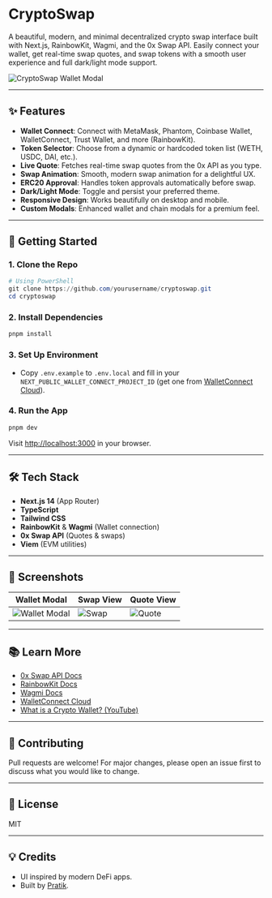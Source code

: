 # CryptoSwap

A beautiful, modern, and minimal decentralized crypto swap interface built with Next.js, RainbowKit, Wagmi, and the 0x Swap API. Easily connect your wallet, get real-time swap quotes, and swap tokens with a smooth user experience and full dark/light mode support.

![CryptoSwap Wallet Modal](public/wallet-modal.png)

---

## ✨ Features

- **Wallet Connect**: Connect with MetaMask, Phantom, Coinbase Wallet, WalletConnect, Trust Wallet, and more (RainbowKit).
- **Token Selector**: Choose from a dynamic or hardcoded token list (WETH, USDC, DAI, etc.).
- **Live Quote**: Fetches real-time swap quotes from the 0x API as you type.
- **Swap Animation**: Smooth, modern swap animation for a delightful UX.
- **ERC20 Approval**: Handles token approvals automatically before swap.
- **Dark/Light Mode**: Toggle and persist your preferred theme.
- **Responsive Design**: Works beautifully on desktop and mobile.
- **Custom Modals**: Enhanced wallet and chain modals for a premium feel.

---

## 🚀 Getting Started

### 1. **Clone the Repo**
```powershell
# Using PowerShell
git clone https://github.com/yourusername/cryptoswap.git
cd cryptoswap
```

### 2. **Install Dependencies**
```powershell
pnpm install
```

### 3. **Set Up Environment**
- Copy `.env.example` to `.env.local` and fill in your `NEXT_PUBLIC_WALLET_CONNECT_PROJECT_ID` (get one from [WalletConnect Cloud](https://cloud.walletconnect.com/)).

### 4. **Run the App**
```powershell
pnpm dev
```
Visit [http://localhost:3000](http://localhost:3000) in your browser.

---

## 🛠️ Tech Stack
- **Next.js 14** (App Router)
- **TypeScript**
- **Tailwind CSS**
- **RainbowKit** & **Wagmi** (Wallet connection)
- **0x Swap API** (Quotes & swaps)
- **Viem** (EVM utilities)

---

## 📸 Screenshots
| Wallet Modal | Swap View | Quote View |
|--------------|-----------|------------|
| ![Wallet Modal](public/wallet-modal.png) | ![Swap](public/swap-view.png) | ![Quote](public/quote-view.png) |

---

## 📚 Learn More
- [0x Swap API Docs](https://docs.0x.org/0x-api-swap/api-references/get-swap-v1-quote)
- [RainbowKit Docs](https://www.rainbowkit.com/docs/introduction)
- [Wagmi Docs](https://wagmi.sh/docs/getting-started)
- [WalletConnect Cloud](https://cloud.walletconnect.com/)
- [What is a Crypto Wallet? (YouTube)](https://www.youtube.com/watch?v=Af_lQ1zUnoM)

---

## 🤝 Contributing
Pull requests are welcome! For major changes, please open an issue first to discuss what you would like to change.

---

## 📝 License
MIT

---

## 💡 Credits
- UI inspired by modern DeFi apps.
- Built by [Pratik](https://github.com/yourusername).

